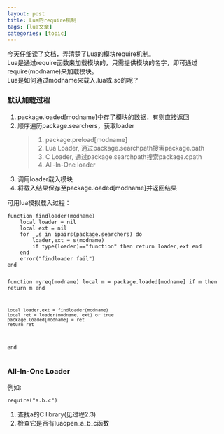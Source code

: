```yaml
---
layout: post
title: Lua的require机制 
tags: [lua文章]
categories: [topic]
---
```

<p>今天仔细读了文档，弄清楚了Lua的模块require机制。<br/>
Lua是通过require函数来加载模块的，只需提供模块的名字，即可通过require(modname)来加载模块。<br/>
Lua是如何通过modname来载入.lua或.so的呢？</p>

<h3 id="默认加载过程">默认加载过程</h3>
<ol>
  <li>package.loaded[modname]中存了模块的数据，有则直接返回</li>
  <li>顺序遍历package.searchers，获取loader
    <blockquote>
      <ol>
        <li>package.preload[modname]</li>
        <li>Lua Loader, 通过package.searchpath搜索package.path</li>
        <li>C Loader, 通过package.searchpath搜索package.cpath</li>
        <li>All-In-One loader</li>
      </ol>
    </blockquote>
  </li>
  <li>调用loader载入模块</li>
  <li>将载入结果保存至package.loaded[modname]并返回结果</li>
</ol>

<p>可用lua模拟载入过程：</p>
<div class="highlighter-rouge"><div class="highlight"><pre class="highlight"><code>function findloader(modname)
    local loader = nil
    local ext = nil
    for _,s in ipairs(package.searchers) do
        loader,ext = s(modname)
        if type(loader)==&#34;function&#34; then return loader,ext end
    end
    error(&#34;findloader fail&#34;)
end

function myreq(modname)
    local m = package.loaded[modname]
    if m then return m end

    local loader,ext = findloader(modname)
    local ret = loader(modname, ext) or true
    package.loaded[modname] = ret
    return ret
end
</code></pre></div></div>

<h3 id="all-in-one-loader">All-In-One Loader</h3>
<p>例如:</p>
<div class="highlighter-rouge"><div class="highlight"><pre class="highlight"><code>require(&#34;a.b.c&#34;)
</code></pre></div></div>
<ol>
  <li>查找a的C library(见过程2.3)</li>
  <li>检查它是否有luaopen_a_b_c函数</li>
</ol>